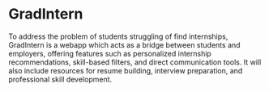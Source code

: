# GradIntern
To address the problem of students struggling of find internships, GradIntern is a webapp which acts as a bridge between students and employers, offering features such as personalized internship recommendations, skill-based filters, and direct communication tools. It will also include resources for resume building, interview preparation, and professional skill development.

